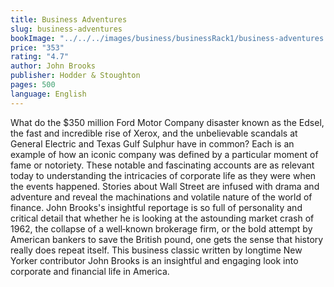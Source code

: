 ```yaml
---
title: Business Adventures
slug: business-adventures
bookImage: "../../../images/business/businessRack1/business-adventures.jpg"
price: "353"
rating: "4.7"
author: John Brooks
publisher: Hodder & Stoughton
pages: 500
language: English
---
```


What do the $350 million Ford Motor Company disaster known as the Edsel, the fast and incredible rise of Xerox, and the unbelievable scandals at General Electric and Texas Gulf Sulphur have in common? Each is an example of how an iconic company was defined by a particular moment of fame or notoriety. These notable and fascinating accounts are as relevant today to understanding the intricacies of corporate life as they were when the events happened. Stories about Wall Street are infused with drama and adventure and reveal the machinations and volatile nature of the world of finance. John Brooks's insightful reportage is so full of personality and critical detail that whether he is looking at the astounding market crash of 1962, the collapse of a well‐known brokerage firm, or the bold attempt by American bankers to save the British pound, one gets the sense that history really does repeat itself. This business classic written by longtime New Yorker contributor John Brooks is an insightful and engaging look into corporate and financial life in America.
<br/>
<br/>
